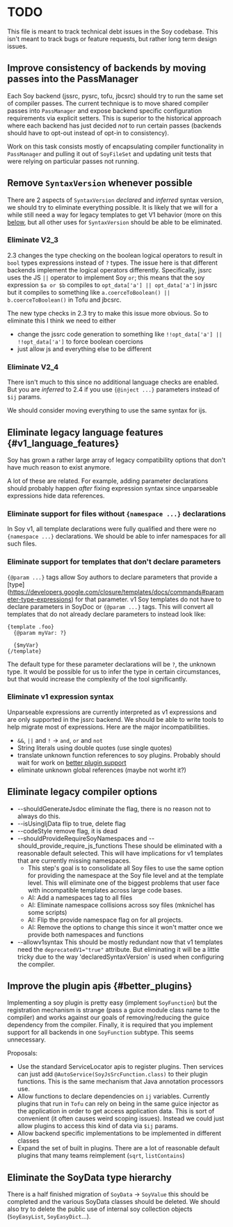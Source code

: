 # TODO

This file is meant to track technical debt issues in the Soy codebase. This
isn't meant to track bugs or feature requests, but rather long term design
issues.

## Improve consistency of backends by moving passes into the PassManager

Each Soy backend (jssrc, pysrc, tofu, jbcsrc) should try to run the same set of
compiler passes. The current technique is to move shared compiler passes into
`PassManager` and expose backend specific configuration requirements via
explicit setters. This is superior to the historical approach where each backend
has just decided _not_ to run certain passes (backends should have to opt-out
instead of opt-in to consistency).

Work on this task consists mostly of encapsulating compiler functionality in
`PassManager` and pulling it out of `SoyFileSet` and updating unit tests that
were relying on particular passes not running.

## Remove `SyntaxVersion` whenever possible

There are 2 aspects of `SyntaxVersion` _declared_ and _inferred_ syntax version,
we should try to eliminate everything possible. It is likely that we will for a
while still need a way for legacy templates to get V1 behavior (more on this
[below](#v1_language_features), but all other uses for `SyntaxVersion` should be
able to be eliminated.

### Eliminate V2_3

2.3 changes the type checking on the boolean logical operators to result in
`bool` types expressions instead of `?` types. The issue here is that different
backends implement the logical operators differently. Specifically, jssrc uses
the JS `||` operator to implement Soy `or`; this means that the soy expression
`$a or $b` compiles to `opt_data['a'] || opt_data['a']` in jssrc but it compiles
to something like `a.coerceToBoolean() || b.coerceToBoolean()` in Tofu and
jbcsrc.

The new type checks in 2.3 try to make this issue more obvious. So to eliminate
this I think we need to either

*   change the jssrc code generation to something like `!!opt_data['a'] ||
    !!opt_data['a']` to force boolean coercions
*   just allow js and everything else to be different

### Eliminate V2_4

There isn't much to this since no additional language checks are enabled. But
you are _inferred_ to 2.4 if you use `{@inject ...}` parameters instead of `$ij`
params.

We should consider moving everything to use the same syntax for ijs.

## Eliminate legacy language features {#v1_language_features}

Soy has grown a rather large array of legacy compatibility options that don't
have much reason to exist anymore.

A lot of these are related. For example, adding parameter declarations should
probably happen _after_ fixing expression syntax since unparseable expressions
hide data references.

### Eliminate support for files without `{namespace ...}` declarations

In Soy v1, all template declarations were fully qualified and there were no
`{namespace ...}` declarations. We should be able to infer namespaces for all
such files.

### Eliminate support for templates that don't declare parameters

`{@param ...}` tags allow Soy authors to declare parameters that provide a [type]
(https://developers.google.com/closure/templates/docs/commands#parameter-type-expressions)
for that parameter. v1 Soy templates do not have to declare parameters in SoyDoc
or `{@param ...}` tags. This will convert all templates that do not already
declare parameters to instead look like:

```soy
{template .foo}
  {@param myVar: ?}

  {$myVar}
{/template}
```

The default type for these parameter declarations will be `?`, the unknown type.
It would be possible for us to infer the type in certain circumstances, but that
would increase the complexity of the tool significantly.

### Eliminate v1 expression syntax

Unparseable expressions are currently interpreted as v1 expressions and are only
supported in the jssrc backend. We should be able to write tools to help migrate
most of expressions. Here are the major incompatibilities.

*   `&&`, `||` and `!` -> `and`, `or` and `not`
*   String literals using double quotes (use single quotes)
*   translate unknown function references to soy plugins. Probably should wait
    for work on [better plugin support](#better_plugins)
*   eliminate unknown global references (maybe not worht it?)

## Eliminate legacy compiler options

*   --shouldGenerateJsdoc eliminate the flag, there is no reason not to always
    do this.
*   --isUsingIjData flip to true, delete flag
*   --codeStyle remove flag, it is dead
*   --shouldProvideRequireSoyNamespaces and
    --should_provide_require_js_functions These should be eliminated with a
    reasonable default selected. This will have implications for v1 templates
    that are currently missing namespaces.
    *   This step's goal is to consolidate all Soy files to use the same option
        for providing the namespace at the Soy file level and at the template
        level. This will eliminate one of the biggest problems that user face
        with incompatible templates across large code bases.
    *   AI: Add a namespaces tag to all files
    *   AI: Eliminate namespace collisions across soy files (mknichel has some
        scripts)
    *   AI: Flip the provide namespace flag on for all projects.
    *   AI: Remove the options to change this since it won't matter once we
        provide both namespaces and functions
*   --allowv1syntax This should be mostly redundant now that v1 templates need
    the `deprecatedV1="true"` attribute. But eliminating it will be a little
    tricky due to the way 'declaredSyntaxVersion' is used when configuring the
    compiler.

## Improve the plugin apis {#better_plugins}

Implementing a soy plugin is pretty easy (implement `SoyFunction`) but the
registration mechanism is strange (pass a guice module class name to the
compiler) and works against our goals of removing/reducing the guice dependency
from the compiler. Finally, it is required that you implement support for all
backends in one `SoyFunction` subtype. This seems unnecessary.

Proposals:

*   Use the standard ServiceLocator apis to register plugins. Then services can
    just add `@AutoService(SoyJsSrcFunction.class)` to their plugin functions.
    This is the same mechanism that Java annotation processors use.
*   Allow functions to declare dependencies on `ij` variables. Currently plugins
    that run in `Tofu` can rely on being in the same guice injector as the
    application in order to get access application data. This is sort of
    convenient (it often causes weird scoping issues). Instead we could just
    allow plugins to access this kind of data via `$ij` params.
*   Allow backend specific implementations to be implemented in different
    classes
*   Expand the set of built in plugins. There are a lot of reasonable default
    plugins that many teams reimplement (`sqrt`, `listContains`)

## Eliminate the SoyData type hierarchy

There is a half finished migration of `SoyData` -> `SoyValue` this should be
completed and the various SoyData classes should be deleted. We should also try
to delete the public use of internal soy collection objects (`SoyEasyList`,
`SoyEasyDict`...).
